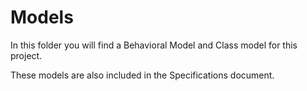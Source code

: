 # Models

In this folder you will find a Behavioral Model and Class model for this project.

These models are also included in the Specifications document.
